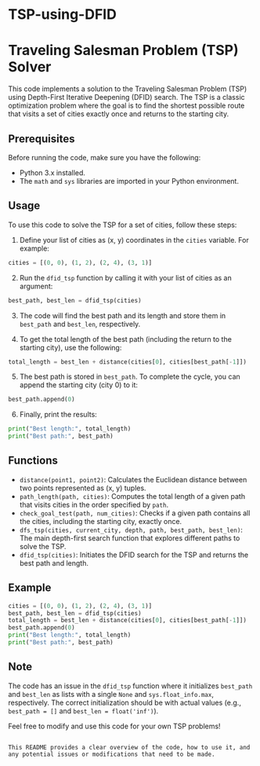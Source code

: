 # TSP-using-DFID


# Traveling Salesman Problem (TSP) Solver

This code implements a solution to the Traveling Salesman Problem (TSP) using Depth-First Iterative Deepening (DFID) search. The TSP is a classic optimization problem where the goal is to find the shortest possible route that visits a set of cities exactly once and returns to the starting city.

## Prerequisites

Before running the code, make sure you have the following:

- Python 3.x installed.
- The `math` and `sys` libraries are imported in your Python environment.

## Usage

To use this code to solve the TSP for a set of cities, follow these steps:

1. Define your list of cities as (x, y) coordinates in the `cities` variable. For example:

```python
cities = [(0, 0), (1, 2), (2, 4), (3, 1)]
```

2. Run the `dfid_tsp` function by calling it with your list of cities as an argument:

```python
best_path, best_len = dfid_tsp(cities)
```

3. The code will find the best path and its length and store them in `best_path` and `best_len`, respectively.

4. To get the total length of the best path (including the return to the starting city), use the following:

```python
total_length = best_len + distance(cities[0], cities[best_path[-1]])
```

5. The best path is stored in `best_path`. To complete the cycle, you can append the starting city (city 0) to it:

```python
best_path.append(0)
```

6. Finally, print the results:

```python
print("Best length:", total_length)
print("Best path:", best_path)
```

## Functions

- `distance(point1, point2)`: Calculates the Euclidean distance between two points represented as (x, y) tuples.
- `path_length(path, cities)`: Computes the total length of a given path that visits cities in the order specified by `path`.
- `check_goal_test(path, num_cities)`: Checks if a given path contains all the cities, including the starting city, exactly once.
- `dfs_tsp(cities, current_city, depth, path, best_path, best_len)`: The main depth-first search function that explores different paths to solve the TSP.
- `dfid_tsp(cities)`: Initiates the DFID search for the TSP and returns the best path and length.

## Example

```python
cities = [(0, 0), (1, 2), (2, 4), (3, 1)]
best_path, best_len = dfid_tsp(cities)
total_length = best_len + distance(cities[0], cities[best_path[-1]])
best_path.append(0)
print("Best length:", total_length)
print("Best path:", best_path)
```

## Note

The code has an issue in the `dfid_tsp` function where it initializes `best_path` and `best_len` as lists with a single `None` and `sys.float_info.max`, respectively. The correct initialization should be with actual values (e.g., `best_path = []` and `best_len = float('inf')`).

Feel free to modify and use this code for your own TSP problems!
```

This README provides a clear overview of the code, how to use it, and any potential issues or modifications that need to be made.
